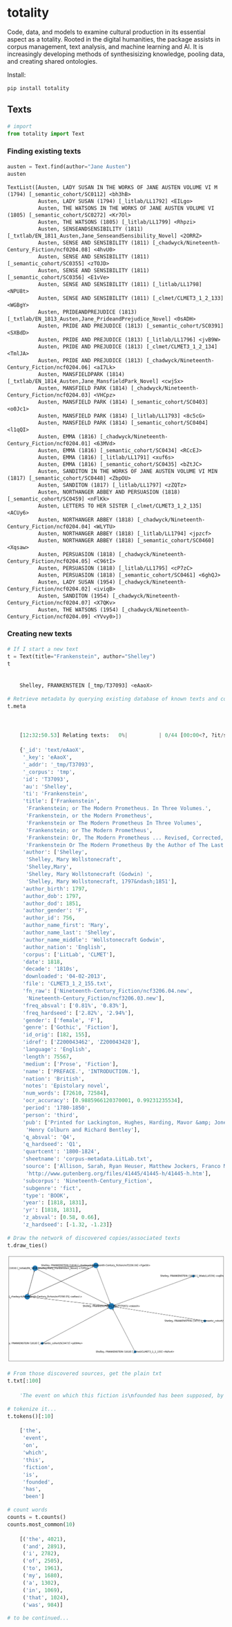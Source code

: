 # totality

Code, data, and models to examine cultural production in its essential aspect as a totality. Rooted in the digital humanities, the package assists in corpus management, text analysis, and machine learning and AI. It is increasingly developing methods of synthesisizing knowledge, pooling data, and creating shared ontologies.

Install: 
```
pip install totality
```

## Texts


```python
# import
from totality import Text
```

### Finding existing texts


```python
austen = Text.find(author="Jane Austen")
austen
```




    TextList([Austen, LADY SUSAN IN THE WORKS OF JANE AUSTEN VOLUME VI M (1794) [_semantic_cohort/SC0112] <bh3hB>
              Austen, LADY SUSAN (1794) [_litlab/LL1792] <EILgo>
              Austen, THE WATSONS IN THE WORKS OF JANE AUSTEN VOLUME VI (1805) [_semantic_cohort/SC0272] <Kr7Ol>
              Austen, THE WATSONS (1805) [_litlab/LL1799] <Rhpzi>
              Austen, SENSEANDSENSIBILITY (1811) [_txtlab/EN_1811_Austen,Jane_SenseandSensibility_Novel] <2ORRZ>
              Austen, SENSE AND SENSIBILITY (1811) [_chadwyck/Nineteenth-Century_Fiction/ncf0204.08] <4hvU0>
              Austen, SENSE AND SENSIBILITY (1811) [_semantic_cohort/SC0355] <zTOJD>
              Austen, SENSE AND SENSIBILITY (1811) [_semantic_cohort/SC0356] <E1vVe>
              Austen, SENSE AND SENSIBILITY (1811) [_litlab/LL1798] <NPU8t>
              Austen, SENSE AND SENSIBILITY (1811) [_clmet/CLMET3_1_2_133] <WGBgY>
              Austen, PRIDEANDPREJUDICE (1813) [_txtlab/EN_1813_Austen,Jane_PrideandPrejudice_Novel] <0sADH>
              Austen, PRIDE AND PREJUDICE (1813) [_semantic_cohort/SC0391] <SXBdD>
              Austen, PRIDE AND PREJUDICE (1813) [_litlab/LL1796] <jvB9W>
              Austen, PRIDE AND PREJUDICE (1813) [_clmet/CLMET3_1_2_134] <TmlJA>
              Austen, PRIDE AND PREJUDICE (1813) [_chadwyck/Nineteenth-Century_Fiction/ncf0204.06] <aI7Lk>
              Austen, MANSFIELDPARK (1814) [_txtlab/EN_1814_Austen,Jane_MansfieldPark_Novel] <cwjSx>
              Austen, MANSFIELD PARK (1814) [_chadwyck/Nineteenth-Century_Fiction/ncf0204.03] <VHCpz>
              Austen, MANSFIELD PARK (1814) [_semantic_cohort/SC0403] <o0Jc1>
              Austen, MANSFIELD PARK (1814) [_litlab/LL1793] <8c5cG>
              Austen, MANSFIELD PARK (1814) [_semantic_cohort/SC0404] <l1qQI>
              Austen, EMMA (1816) [_chadwyck/Nineteenth-Century_Fiction/ncf0204.01] <63MVd>
              Austen, EMMA (1816) [_semantic_cohort/SC0434] <RCcEJ>
              Austen, EMMA (1816) [_litlab/LL1791] <xuf6s>
              Austen, EMMA (1816) [_semantic_cohort/SC0435] <bZtJC>
              Austen, SANDITON IN THE WORKS OF JANE AUSTEN VOLUME VI MIN (1817) [_semantic_cohort/SC0448] <ZbpOU>
              Austen, SANDITON (1817) [_litlab/LL1797] <zZQTz>
              Austen, NORTHANGER ABBEY AND PERSUASION (1818) [_semantic_cohort/SC0459] <nFlKk>
              Austen, LETTERS TO HER SISTER [_clmet/CLMET3_1_2_135] <ACUy6>
              Austen, NORTHANGER ABBEY (1818) [_chadwyck/Nineteenth-Century_Fiction/ncf0204.04] <WLYTU>
              Austen, NORTHANGER ABBEY (1818) [_litlab/LL1794] <jpzcf>
              Austen, NORTHANGER ABBEY (1818) [_semantic_cohort/SC0460] <Xqsaw>
              Austen, PERSUASION (1818) [_chadwyck/Nineteenth-Century_Fiction/ncf0204.05] <C96tI>
              Austen, PERSUASION (1818) [_litlab/LL1795] <cP7zC>
              Austen, PERSUASION (1818) [_semantic_cohort/SC0461] <6ghQJ>
              Austen, LADY SUSAN (1954) [_chadwyck/Nineteenth-Century_Fiction/ncf0204.02] <iviqB>
              Austen, SANDITON (1954) [_chadwyck/Nineteenth-Century_Fiction/ncf0204.07] <X7QKv>
              Austen, THE WATSONS (1954) [_chadwyck/Nineteenth-Century_Fiction/ncf0204.09] <YVvy0>])



### Creating new texts


```python
# If I start a new text
t = Text(title="Frankenstein", author="Shelley")
t


    Shelley, FRANKENSTEIN [_tmp/T37093] <eAaoX>
```



```python
# Retrieve metadata by querying existing database of known texts and corpora
t.meta



    [12:32:50.53] Relating texts:   0%|          | 0/44 [00:00<?, ?it/s]

    {'_id': 'text/eAaoX',
     '_key': 'eAaoX',
     '_addr': '_tmp/T37093',
     '_corpus': 'tmp',
     'id': 'T37093',
     'au': 'Shelley',
     'ti': 'Frankenstein',
     'title': ['Frankenstein',
      'Frankenstein; or The Modern Prometheus. In Three Volumes.',
      'Frankenstein, or the Modern Prometheus',
      'Frankenstein or The Modern Prometheus In Three Volumes',
      'Frankenstein; or The Modern Prometheus',
      'Frankenstein: Or, The Modern Prometheus ... Revised, Corrected, And Illustrated With A New Introduction, By the Author.',
      'Frankenstein Or The Modern Prometheus By the Author of The Last Man Revised Corrected And Illustrated With A New Introduction By The Author'],
     'author': ['Shelley',
      'Shelley, Mary Wollstonecraft',
      'Shelley,Mary',
      'Shelley, Mary Wollstonecraft (Godwin) ',
      'Shelley, Mary Wollstonecraft, 1797&ndash;1851'],
     'author_birth': 1797,
     'author_dob': 1797,
     'author_dod': 1851,
     'author_gender': 'F',
     'author_id': 756,
     'author_name_first': 'Mary',
     'author_name_last': 'Shelley',
     'author_name_middle': 'Wollstonecraft Godwin',
     'author_nation': 'English',
     'corpus': ['LitLab', 'CLMET'],
     'date': 1818,
     'decade': '1810s',
     'downloaded': '04-02-2013',
     'file': 'CLMET3_1_2_155.txt',
     'fn_raw': ['Nineteenth-Century_Fiction/ncf3206.04.new',
      'Nineteenth-Century_Fiction/ncf3206.03.new'],
     'freq_absval': ['0.81%', '0.83%'],
     'freq_hardseed': ['2.82%', '2.94%'],
     'gender': ['female', 'F'],
     'genre': ['Gothic', 'Fiction'],
     'id_orig': [182, 155],
     'idref': ['Z200043462', 'Z200043428'],
     'language': 'English',
     'length': 75567,
     'medium': ['Prose', 'Fiction'],
     'name': ['PREFACE.', 'INTRODUCTION.'],
     'nation': 'British',
     'notes': 'Epistolary novel',
     'num_words': [72610, 72584],
     'ocr_accuracy': [0.9885966120370001, 0.99231235534],
     'period': '1780-1850',
     'person': 'third',
     'pub': ['Printed for Lackington, Hughes, Harding, Mavor &amp; Jones',
      'Henry Colburn and Richard Bentley'],
     'q_absval': 'Q4',
     'q_hardseed': 'Q1',
     'quartcent': '1800-1824',
     'sheetname': 'corpus-metadata.LitLab.txt',
     'source': ['Allison, Sarah, Ryan Heuser, Matthew Jockers, Franco Moretti, Michael Witmore. â€œQuantitative Formalism: an Experiment.â€\x9d Stanford: Stanford Literary Lab, 2011. Print.|Literary Lab Corpus I',
      'http://www.gutenberg.org/files/41445/41445-h/41445-h.htm'],
     'subcorpus': 'Nineteenth-Century_Fiction',
     'subgenre': 'fict',
     'type': 'BOOK',
     'year': [1818, 1831],
     'yr': [1818, 1831],
     'z_absval': [0.58, 0.66],
     'z_hardseed': [-1.32, -1.23]}
```



```python
# Draw the network of discovered copies/associated texts
t.draw_ties()
```
    
![png](README_files/README_9_0.png)
    



```python
# From those discovered sources, get the plain txt
t.txt[:100]

    'The event on which this fiction is\nfounded has been supposed, by Dr.\nDarwin, and some of the physiol'
```

```python
# tokenize it...
t.tokens()[:10]

    ['the',
     'event',
     'on',
     'which',
     'this',
     'fiction',
     'is',
     'founded',
     'has',
     'been']
```



```python
# count words
counts = t.counts()
counts.most_common(10)

    [('the', 4021),
     ('and', 2891),
     ('i', 2782),
     ('of', 2505),
     ('to', 1961),
     ('my', 1680),
     ('a', 1302),
     ('in', 1069),
     ('that', 1024),
     ('was', 984)]
```



```python
# to be continued...
```
